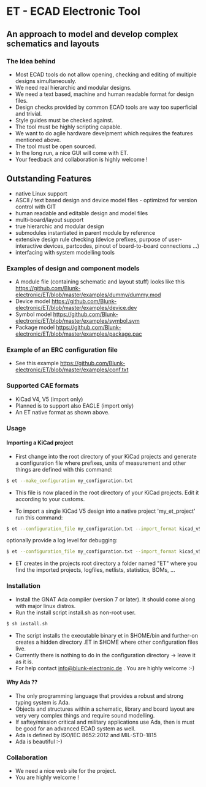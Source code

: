 # ET - ECAD Electronic Tool
## An approach to model and develop complex schematics and layouts

### The Idea behind
- Most ECAD tools do not allow opening, checking and editing of multiple designs simultaneously.
- We need real hierarchic and modular designs.
- We need a text based, machine and human readable format for design files.
- Design checks provided by common ECAD tools are way too superficial and trivial.
- Style guides must be checked against.
- The tool must be highly scripting capable.
- We want to do agile hardware develpment which requires the features mentioned above.
- The tool must be open sourced.
- In the long run, a nice GUI will come with ET.
- Your feedback and collaboration is highly welcome !

## Outstanding Features
- native Linux support
- ASCII / text based design and device model files - optimized for version control with GIT
- human readable and editable design and model files
- multi-board/layout support
- true hierarchic and modular design
- submodules instantiated in parent module by reference
- extensive design rule checking (device prefixes, purpose of user-interactive devices, partcodes, pinout of board-to-board connections ...)
- interfacing with system modelling tools

### Examples of design and component models
- A module file (containing schematic and layout stuff) looks like this <https://github.com/Blunk-electronic/ET/blob/master/examples/dummy/dummy.mod>
- Device model <https://github.com/Blunk-electronic/ET/blob/master/examples/device.dev>
- Symbol model <https://github.com/Blunk-electronic/ET/blob/master/examples/symbol.sym>
- Package model <https://github.com/Blunk-electronic/ET/blob/master/examples/package.pac>

### Example of an ERC configuration file
- See this example <https://github.com/Blunk-electronic/ET/blob/master/examples/conf.txt>

### Supported CAE formats
- KiCad V4, V5 (import only)
- Planned is to support also EAGLE (import only)
- An ET native format as shown above.

### Usage

#### Importing a KiCad project

- First change into the root directory of your KiCad projects and generate a configuration file where prefixes, units of measurement and other things are defined with this command:

```sh
$ et --make_configuration my_configuration.txt
```

- This file is now placed in the root directory of your KiCad projects. Edit it according to your customs.

- To import a single KiCad V5 design into a native project 'my_et_project' run this command: 

```sh
$ et --configuration_file my_configuration.txt --import_format kicad_v5 --import_module my_kicad_project/
```
 
optionally provide a log level for debugging:

```sh 
$ et --configuration_file my_configuration.txt --import_format kicad_v5 --import_module my_kicad_project/ --log_level 2
```

- ET creates in the projects root directory a folder named "ET" where you find the imported projects, logfiles, netlists, statistics, BOMs, ...


### Installation
- Install the GNAT Ada compiler (version 7 or later). It should come along with major linux distros.
- Run the install script install.sh as non-root user.

```sh
$ sh install.sh
```

- The script installs the executable binary et in $HOME/bin and further-on creates a hidden directory .ET in $HOME where other configuration files live.
- Currently there is nothing to do in the configuration directory -> leave it as it is.
- For help contact info@blunk-electronic.de . You are highly welcome :-)

#### Why Ada ??
- The only programming language that provides a robust and strong typing system is Ada.
- Objects and structures within a schematic, library and board layout are very very complex things and require sound modelling.
- If saftey/mission critical and military applications use Ada, then is must be good for an advanced ECAD system as well.
- Ada is defined by ISO/IEC 8652:2012 and MIL-STD-1815
- Ada is beautiful :-)

### Collaboration
- We need a nice web site for the project.
- You are highly welcome !

